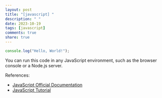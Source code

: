 ```yaml
---
layout: post
title: "[javascript] "
description: " "
date: 2023-10-19
tags: [javascript]
comments: true
share: true
---
```


```javascript
console.log("Hello, World!");
```

You can run this code in any JavaScript environment, such as the browser console or a Node.js server. 

References:
- [JavaScript Official Documentation](https://developer.mozilla.org/en-US/docs/Web/JavaScript)
- [JavaScript Tutorial](https://www.w3schools.com/js/)